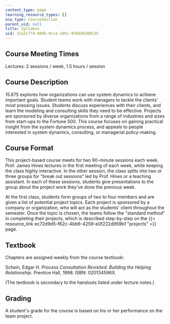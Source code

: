 ```yaml
---
content_type: page
learning_resource_types: []
ocw_type: CourseSection
parent_uid: null
title: Syllabus
uid: 31a2c774-40db-9cca-105c-976ddb200135
---
```


Course Meeting Times
--------------------

Lectures: 2 sessions / week, 1.5 hours / session

Course Description
------------------

15.875 explores how organizations can use system dynamics to achieve important goals. Student teams work with managers to tackle the clients' most pressing issues. Students discuss experiences with their clients, and learn the modeling and consulting skills they need to be effective. Projects are sponsored by diverse organizations from a range of industries and sizes from start-ups to the Fortune 500. This course focuses on gaining practical insight from the system dynamics process, and appeals to people interested in system dynamics, consulting, or managerial policy-making.

Course Format
-------------

This project-based course meets for two 90-minute sessions each week. Prof. James Hines lectures in the first meeting of each week, while keeping the class highly interactive. In the other session, the class splits into two or three groups for "break out sessions" led by Prof. Hines or a teaching assistant. In each of these sessions, students give presentations to the group about the project work they've done the previous week.

At the first class, students form groups of two to four members and are given a list of potential project topics. Each project is sponsored by a company or organization, who will act as the students' client throughout the semester. Once the topic is chosen, the teams follow the "standard method" in completing their projects, which is described step-by-step on the {{< resource_link ec72d9d5-f62c-4bb6-4259-e0f222d959b1 "projects" >}} page.

Textbook
--------

Chapters are assigned weekly from the course textbook:

Schein, Edgar H. _Process Consultation Revisited: Building the Helping Relationship_. Prentice Hall, 1998. ISBN: 020134596X.

(The textbook is secondary to the handouts listed under lecture notes.)

Grading
-------

A student's grade for the course is based on his or her performance on the team project.